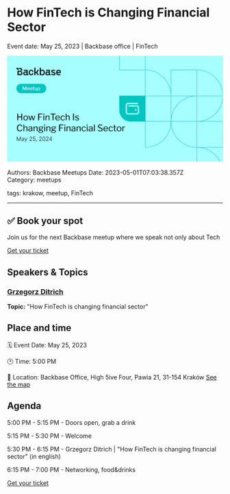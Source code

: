 # How FinTech is Changing Financial Sector

Event date: May 25, 2023 | Backbase office | FinTech

![](assets/placeholder.webp)

Authors: Backbase Meetups
Date: 2023-05-01T07:03:38.357Z  
Category: meetups

tags: krakow, meetup, FinTech
 
--- 

## ✅ Book your spot

Join us for the next Backbase meetup where we speak not only about Tech

[Get your ticket](https://www.meetup.com/backbase-meetups/)

## Speakers & Topics

### [Grzegorz Ditrich](https://www.linkedin.com/in/grzegorzditrich/)
**Topic:** "How FinTech is changing financial sector"

## Place and time

🗓️ Event Date: May 25, 2023

🕑 Time: 5:00  PM

📍 Location: Backbase Office, High 5ive Four, Pawia 21, 31-154 Kraków
[See the map](https://maps.app.goo.gl/UWpwQ9zNaJBxPLEV9)

## Agenda

5:00 PM - 5:15 PM - Doors open, grab a drink

5:15 PM - 5:30 PM - Welcome

5:30 PM - 6:15 PM - Grzegorz Ditrich | "How FinTech is changing financial sector" (in english)

6:15 PM - 7:00 PM - Networking, food&drinks

[Get your ticket](https://www.meetup.com/backbase-meetups/)
